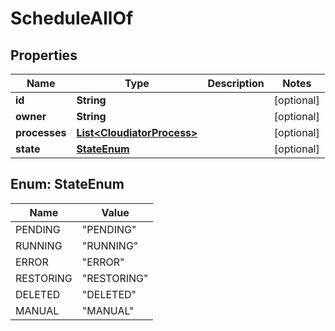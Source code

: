 

# ScheduleAllOf

## Properties

Name | Type | Description | Notes
------------ | ------------- | ------------- | -------------
**id** | **String** |  |  [optional]
**owner** | **String** |  |  [optional]
**processes** | [**List&lt;CloudiatorProcess&gt;**](CloudiatorProcess.md) |  |  [optional]
**state** | [**StateEnum**](#StateEnum) |  |  [optional]



## Enum: StateEnum

Name | Value
---- | -----
PENDING | &quot;PENDING&quot;
RUNNING | &quot;RUNNING&quot;
ERROR | &quot;ERROR&quot;
RESTORING | &quot;RESTORING&quot;
DELETED | &quot;DELETED&quot;
MANUAL | &quot;MANUAL&quot;




